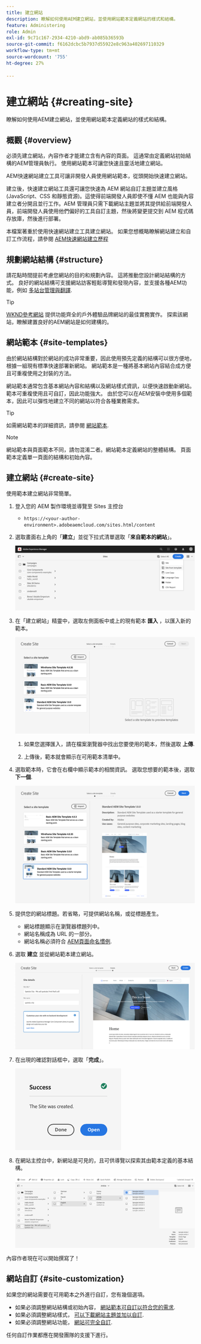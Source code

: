 ```yaml
---
title: 建立網站
description: 瞭解如何使用AEM建立網站，並使用網站範本定義網站的樣式和結構。
feature: Administering
role: Admin
exl-id: 9c71c167-2934-4210-abd9-ab085b36593b
source-git-commit: f6162dcbc5b7937d55922e8c963a402697110329
workflow-type: tm+mt
source-wordcount: '755'
ht-degree: 27%

---
```


# 建立網站 {#creating-site}

瞭解如何使用AEM建立網站，並使用網站範本定義網站的樣式和結構。

## 概觀 {#overview}

必須先建立網站，內容作者才能建立含有內容的頁面。 這通常由定義網站初始結構的AEM管理員執行。 使用網站範本可讓您快速且靈活地建立網站。

AEM快速網站建立工具可讓非開發人員使用網站範本，從頭開始快速建立網站。

建立後，快速建立網站工具還可讓您快速為 AEM 網站自訂主題並建立風格 (JavaScript、CSS 和靜態資源)。這使得前端開發人員即使不懂 AEM 也能與內容建立者分開且並行工作。AEM 管理員只需下載網站主題並將其提供給前端開發人員，前端開發人員使用他們偏好的工具自訂主題，然後將變更提交到 AEM 程式碼存放庫，然後進行部署。

本檔案著重於使用快速網站建立工具建立網站。 如果您想概略瞭解網站建立和自訂工作流程，請參閱 [AEM快速網站建立歷程](/help/journey-sites/quick-site/overview.md)

## 規劃網站結構 {#structure}

請花點時間提前考慮您網站的目的和規劃內容。 這將推動您設計網站結構的方式。 良好的網站結構可支援網站訪客輕鬆導覽和發現內容，並支援各種AEM功能，例如 [多站台管理與翻譯](/help/sites-cloud/administering/msm-and-translation.md).

>[!TIP]
>
>[WKND參考網站](https://wknd.site) 提供功能齊全的戶外體驗品牌網站的最佳實務實作。 探索該網站，瞭解建置良好的AEM網站是如何建構的。

## 網站範本 {#site-templates}

由於網站結構對於網站的成功非常重要，因此使用預先定義的結構可以很方便地，根據一組現有標準快速部署新網站。 網站範本是一種將基本網站內容結合成方便且可重複使用之封裝的方法。

網站範本通常包含基本網站內容和結構以及網站樣式資訊，以便快速啟動新網站。範本可重複使用且可自訂，因此功能強大。 由於您可以在AEM安裝中使用多個範本，因此可以彈性地建立不同的網站以符合各種業務需求。

>[!TIP]
>
>如需網站範本的詳細資訊，請參閱 [網站範本](site-templates.md).

>[!NOTE]
>
>網站範本與頁面範本不同，請勿混淆二者。網站範本定義網站的整體結構。 頁面範本定義單一頁面的結構和初始內容。

## 建立網站 {#create-site}

使用範本建立網站非常簡單。

1. 登入您的 AEM 製作環境並導覽至 Sites 主控台

   * `https://<your-author-environment>.adobeaemcloud.com/sites.html/content`

1. 選取畫面右上角的「**建立**」並從下拉式清單選取「**來自範本的網站**」。

   ![從範本建立網站](../assets/create-site-from-template.png)

1. 在「建立網站」精靈中，選取左側面板中或上的現有範本 **匯入** ，以匯入新的範本。

   ![網站建立精靈](../assets/site-creation-wizard.png)

   1. 如果您選擇匯入，請在檔案瀏覽器中找出您要使用的範本，然後選取 **上傳**.

   1. 上傳後，範本就會顯示在可用範本清單中。

1. 選取範本時，它會在右欄中顯示範本的相關資訊。 選取您想要的範本後，選取 **下一個**.

   ![選取範本](../assets/select-site-template.png)

1. 提供您的網站標題。若省略，可提供網站名稱，或從標題產生。

   * 網站標題顯示在瀏覽器標題列中。
   * 網站名稱成為 URL 的一部分。
   * 網站名稱必須符合 [AEM頁面命名慣例](/help/sites-cloud/authoring/sites-console/organizing-pages.md#page-name-restrictions-and-best-practices).

1. 選取 **建立** 並從網站範本建立網站。

   ![新網站的詳細資訊](../assets/create-site-details.png)

1. 在出現的確認對話框中，選取「**完成**」。

   ![成功對話框](../assets/success.png)

1. 在網站主控台中，新網站是可見的，且可供導覽以探索其由範本定義的基本結構。

   ![新網站結構](../assets/new-site.png)

內容作者現在可以開始撰寫了！

## 網站自訂 {#site-customization}

如果您的網站需要在可用範本之外進行自訂，您有幾個選項。

* 如果必須調整網站結構或初始內容， [網站範本可自訂以符合您的需求](site-templates.md).
* 如果必須調整網站樣式， [可以下載網站主題並加以自訂](/help/journey-sites/quick-site/overview.md).
* 如果必須調整網站功能， [網站可完全自訂](/help/implementing/developing/introduction/develop-wknd-tutorial.md).

任何自訂作業都應在開發團隊的支援下進行。
